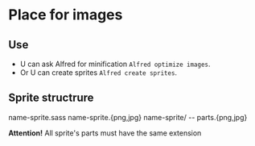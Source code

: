 # Place for images
## Use
* U can ask Alfred for minification `Alfred optimize images`.
* Or U can create sprites `Alfred create sprites`.

## Sprite structrure
name-sprite.sass
name-sprite.{png,jpg}
name-sprite/
-- parts.{png,jpg}

**Attention!** All sprite's parts must have the same extension
